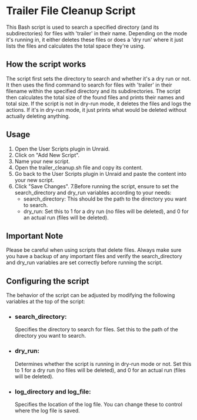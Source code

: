 # Trailer File Cleanup Script
This Bash script is used to search a specified directory (and its subdirectories) for files with 'trailer' in their name. Depending on the mode it's running in, it either deletes these files or does a 'dry run' where it just lists the files and calculates the total space they're using.

## How the script works
The script first sets the directory to search and whether it's a dry run or not.
It then uses the find command to search for files with 'trailer' in their filename within the specified directory and its subdirectories.
The script then calculates the total size of the found files and prints their names and total size.
If the script is not in dry-run mode, it deletes the files and logs the actions. If it's in dry-run mode, it just prints what would be deleted without actually deleting anything.

## Usage

1. Open the User Scripts plugin in Unraid.
2. Click on "Add New Script".
3. Name your new script.
4. Open the trailer_cleanup.sh file and copy its content.
5. Go back to the User Scripts plugin in Unraid and paste the content into your new script.
6. Click "Save Changes".
7.Before running the script, ensure to set the search_directory and dry_run variables according to your needs:
    * search_directory: This should be the path to the directory you want to search.
    * dry_run: Set this to 1 for a dry run (no files will be deleted), and 0 for an actual run (files will be deleted).

## Important Note
Please be careful when using scripts that delete files. Always make sure you have a backup of any important files and verify the search_directory and dry_run variables are set correctly before running the script.

## Configuring the script
The behavior of the script can be adjusted by modifying the following variables at the top of the script:

* ### search_directory: 
    Specifies the directory to search for files. Set this to the path of the directory you want to search.

* ### dry_run:
    Determines whether the script is running in dry-run mode or not. Set this to 1 for a dry run (no files will be deleted), and 0 for an actual run (files will be deleted).

* ### log_directory and log_file: 
    Specifies the location of the log file. You can change these to control where the log file is saved.

